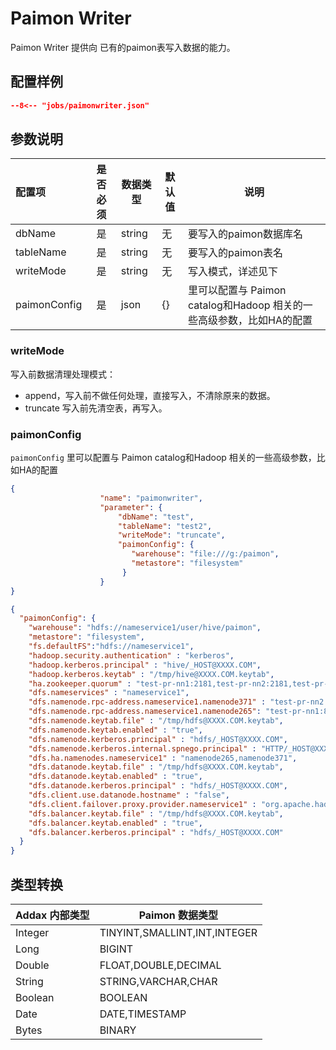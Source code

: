 # Paimon Writer

Paimon Writer 提供向 已有的paimon表写入数据的能力。

## 配置样例

```json
--8<-- "jobs/paimonwriter.json"
```

## 参数说明

| 配置项          | 是否必须 | 数据类型   | 默认值 | 说明                                             |
|:-------------|:----:|--------|----|------------------------------------------------|
| dbName       |  是   | string | 无  | 要写入的paimon数据库名                                 |
| tableName    |  是   | string | 无  | 要写入的paimon表名                                   |
| writeMode    |  是   | string | 无  | 写入模式，详述见下                                      |
| paimonConfig |  是   | json   | {} | 里可以配置与 Paimon catalog和Hadoop 相关的一些高级参数，比如HA的配置 |



### writeMode

写入前数据清理处理模式：

- append，写入前不做任何处理，直接写入，不清除原来的数据。
- truncate 写入前先清空表，再写入。

### paimonConfig

`paimonConfig` 里可以配置与 Paimon catalog和Hadoop 相关的一些高级参数，比如HA的配置
```json
{
					"name": "paimonwriter",
					"parameter": {
						"dbName": "test",
                        "tableName": "test2",
                        "writeMode": "truncate",
                        "paimonConfig": {
                           "warehouse": "file:///g:/paimon",
                           "metastore": "filesystem"
                         }
					}
}
```
```json
{
  "paimonConfig": {
    "warehouse": "hdfs://nameservice1/user/hive/paimon",
    "metastore": "filesystem",
    "fs.defaultFS":"hdfs://nameservice1",
    "hadoop.security.authentication" : "kerberos",
    "hadoop.kerberos.principal" : "hive/_HOST@XXXX.COM",
    "hadoop.kerberos.keytab" : "/tmp/hive@XXXX.COM.keytab",
    "ha.zookeeper.quorum" : "test-pr-nn1:2181,test-pr-nn2:2181,test-pr-nn3:2181",
    "dfs.nameservices" : "nameservice1",
    "dfs.namenode.rpc-address.nameservice1.namenode371" : "test-pr-nn2:8020",
    "dfs.namenode.rpc-address.nameservice1.namenode265": "test-pr-nn1:8020",
    "dfs.namenode.keytab.file" : "/tmp/hdfs@XXXX.COM.keytab",
    "dfs.namenode.keytab.enabled" : "true",
    "dfs.namenode.kerberos.principal" : "hdfs/_HOST@XXXX.COM",
    "dfs.namenode.kerberos.internal.spnego.principal" : "HTTP/_HOST@XXXX.COM",
    "dfs.ha.namenodes.nameservice1" : "namenode265,namenode371",
    "dfs.datanode.keytab.file" : "/tmp/hdfs@XXXX.COM.keytab",
    "dfs.datanode.keytab.enabled" : "true",
    "dfs.datanode.kerberos.principal" : "hdfs/_HOST@XXXX.COM",
    "dfs.client.use.datanode.hostname" : "false",
    "dfs.client.failover.proxy.provider.nameservice1" : "org.apache.hadoop.hdfs.server.namenode.ha.ConfiguredFailoverProxyProvider",
    "dfs.balancer.keytab.file" : "/tmp/hdfs@XXXX.COM.keytab",
    "dfs.balancer.keytab.enabled" : "true",
    "dfs.balancer.kerberos.principal" : "hdfs/_HOST@XXXX.COM"
  }
}
```


## 类型转换

| Addax 内部类型 | Paimon 数据类型                  |
|------------|------------------------------|
| Integer    | TINYINT,SMALLINT,INT,INTEGER |
| Long       | BIGINT                       |
| Double     | FLOAT,DOUBLE,DECIMAL         |
| String     | STRING,VARCHAR,CHAR          |
| Boolean    | BOOLEAN                      |
| Date       | DATE,TIMESTAMP               |
| Bytes      | BINARY                       |


